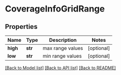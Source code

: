 # CoverageInfoGridRange

## Properties
Name | Type | Description | Notes
------------ | ------------- | ------------- | -------------
**high** | **str** | max range values | [optional] 
**low** | **str** | min range values | [optional] 

[[Back to Model list]](../README.md#documentation-for-models) [[Back to API list]](../README.md#documentation-for-api-endpoints) [[Back to README]](../README.md)


